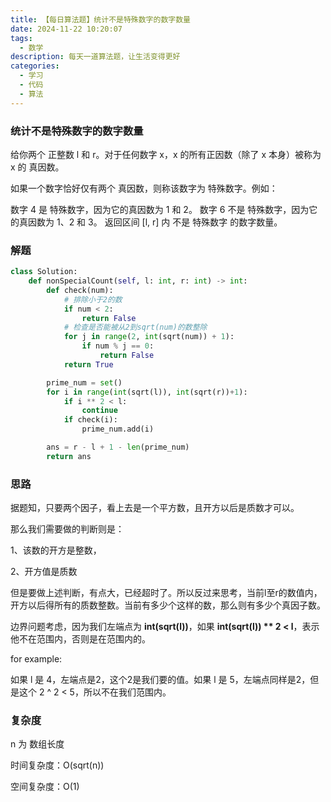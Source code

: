 ```yaml
---
title: 【每日算法题】统计不是特殊数字的数字数量
date: 2024-11-22 10:20:07
tags:
  - 数学
description: 每天一道算法题，让生活变得更好
categories:
  - 学习
  - 代码
  - 算法
---
```


### 统计不是特殊数字的数字数量

给你两个 正整数 l 和 r。对于任何数字 x，x 的所有正因数（除了 x 本身）被称为 x 的 真因数。

如果一个数字恰好仅有两个 真因数，则称该数字为 特殊数字。例如：

数字 4 是 特殊数字，因为它的真因数为 1 和 2。
数字 6 不是 特殊数字，因为它的真因数为 1、2 和 3。
返回区间 [l, r] 内 不是 特殊数字 的数字数量。

### 解题

```python
class Solution:
    def nonSpecialCount(self, l: int, r: int) -> int:
        def check(num):
            # 排除小于2的数
            if num < 2:
                return False
            # 检查是否能被从2到sqrt(num)的数整除
            for j in range(2, int(sqrt(num)) + 1):
                if num % j == 0:
                    return False
            return True

        prime_num = set()
        for i in range(int(sqrt(l)), int(sqrt(r))+1):
            if i ** 2 < l:
                continue
            if check(i):
                prime_num.add(i)

        ans = r - l + 1 - len(prime_num)
        return ans
```

### 思路

据题知，只要两个因子，看上去是一个平方数，且开方以后是质数才可以。

那么我们需要做的判断则是：

1、该数的开方是整数，

2、开方值是质数

但是要做上述判断，有点大，已经超时了。所以反过来思考，当前l至r的数值内，开方以后得所有的质数整数。当前有多少个这样的数，那么则有多少个真因子数。

边界问题考虑，因为我们左端点为 **int(sqrt(l))**，如果 **int(sqrt(l)) ** 2 < l**，表示他不在范围内，否则是在范围内的。

for example:

如果 l 是 4，左端点是2，这个2是我们要的值。如果 l 是 5，左端点同样是2，但是这个 2 ^ 2 < 5，所以不在我们范围内。

### 复杂度

n 为 数组长度

时间复杂度：O(sqrt(n))

空间复杂度：O(1)
